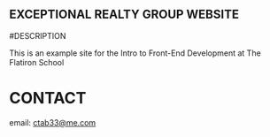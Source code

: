 EXCEPTIONAL REALTY GROUP WEBSITE
-------------

#DESCRIPTION

This is an example site for the Intro to Front-End Development at The Flatiron School

# CONTACT

email: ctab33@me.com


